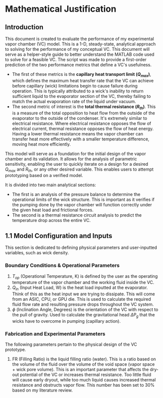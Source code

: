 # Mathematical Justification
## Introduction
This document is created to evaluate the performance of my experimental vapor chamber (VC) model. This is a 1-D, steady-state, analytical approach to solving for the performance of my conceptual VC. This document will serve as a helper-style guide to better understand the MATLAB code used to solve for a feasible VC. The script was made to provide a first-order prediction of the two performance metrics that define a VC's usefulness. 
- The first of these metrics is the **capillary heat transport limit ($Q_{max}$)**, which defines the maximum heat transfer rate that the VC can achieve before capillary (wick) limitations begin to cause failure during operation. This is typically attributed to a wick's inability to return sufficient liquid to the evaporator section of the VC, thereby failing to match the actual evaporation rate of the liquid under vacuum.
- The second metric of interest is the **total thermal resistance ($R_{th}$)**. This is a measure of the total opposition to heat flow from the outside of the evaporator to the outside of the condenser. It's extremely similar to electrical resistance. Where electrical resistance opposes the flow of electrical current, thermal resistance opposes the flow of heat energy. Having a lower thermal resistance means the vapor chamber can transfer heat more effectively with a smaller temperature difference, moving heat more efficiently.

This model will serve as a foundation for the initial design of the vapor chamber and its validation. It allows for the analysis of parametric sensitivity, enabling the user to quickly iterate on a design for a desired $Q_{max}$ and $R_{th}$, or any other desired variable. This enables users to attempt prototyping based on a verified model.

It is divided into two main analytical sections: 
- The first is an analysis of the pressure balance to determine the operational limits of the wick structure. This is important as it verifies if the pumping done by the vapor chamber will function correctly under the given heat load and frictional forces. 
- The second is a thermal resistance circuit analysis to predict the temperature drop across the entire VC.
## 1.1 Model Configuration and Inputs
This section is dedicated to defining physical parameters and user-inputted variables, such as wick density.
### Boundary Conditions & Operational Parameters
1. $T_{op}$ (Operational Temperature, K) is defined by the user as the operating temperature of the vapor chamber and the working fluid inside the VC.
2. $Q_{in}$ (Input Heat Load, W) is the heat load inputted at the evaporator. Think of this as the heat input we are trying to dissipate. This will come from an ASIC, CPU, or GPU die. This is used to calculate the required fluid flow rate and resulting pressure drops throughout the VC system.
3. $\phi$ (Inclination Angle, Degrees) is the orientation of the VC with respect to the pull of gravity. Used to calculate the gravitational head ${\Delta}P_{g}$ that the wicks have to overcome in pumping (capillary action).
### Fabrication and Experimental Parameters
The following parameters pertain to the physical design of the VC prototype.
1. FR (Filling Ratio) is the liquid filling ratio (water). This is a ratio based on the volume of the fluid over the volume of the void space (vapor space + wick pore volume). This is an important parameter that affects the dry-out potential of the VC or increases thermal resistance. Too little fluid will cause early dryout, while too much liquid causes increased thermal resistance and obstructs vapor flow. This number has been set to 30% based on my literature review.
